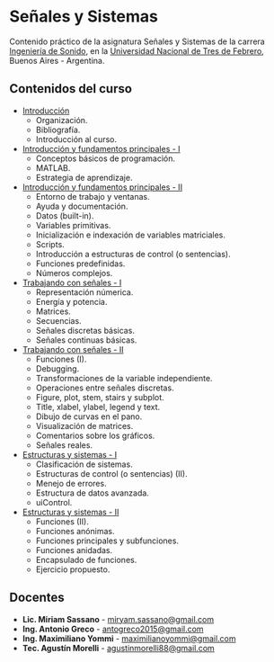 # Señales y Sistemas

Contenido práctico de la asignatura Señales y Sistemas de la carrera [Ingeniería de Sonido](https://www.untref.edu.ar/carrera/ingenieria-de-sonido), en la [Universidad Nacional de Tres de Febrero](https://www.untref.edu.ar), Buenos Aires - Argentina.

## Contenidos del curso

* [Introducción](https://docs.google.com/presentation/d/1gEb5sLCnzbIypZ-_O4A_d9vsVgYbpxo3E62I9krsjjM/edit?usp=sharing)
    * Organización.
    * Bibliografía.
    * Introducción al curso.    
* [Introducción y fundamentos principales - I](https://htmlpreview.github.io/?https://github.com/maxiyommi/signal-systems/blob/master/Clase%2001%20-%20Introducci%C3%B3n%20y%20fundamentos%20principales/html/clase_01_a.html)
    * Conceptos básicos de programación.
    * MATLAB.
    * Estrategia de aprendizaje.   
* [Introducción y fundamentos principales - II](https://htmlpreview.github.io/?https://github.com/maxiyommi/signal-systems/blob/master/Clase%2001%20-%20Introducci%C3%B3n%20y%20fundamentos%20principales/html/clase_01_b.html)
    * Entorno de trabajo y ventanas.
    * Ayuda y documentación.
    * Datos (built-in).
    * Variables primitivas.
    * Inicialización e indexación de variables matriciales.
    * Scripts.
    * Introducción a estructuras de control (o sentencias).
    * Funciones predefinidas.
    * Números complejos.    
* [Trabajando con señales - I](https://htmlpreview.github.io/?https://github.com/maxiyommi/signal-systems/blob/master/Clase%2002%20-%20%20Trabajando%20con%20se%C3%B1ales/html/clase_02_a.html)
    * Representación númerica.
    * Energía y potencia.
    * Matrices.
    * Secuencias.
    * Señales discretas básicas.
    * Señales continuas básicas.
* [Trabajando con señales - II](https://htmlpreview.github.io/?https://github.com/maxiyommi/signal-systems/blob/master/Clase%2002%20-%20%20Trabajando%20con%20se%C3%B1ales/html/clase_02_b.html)
    * Funciones (I).
    * Debugging.
    * Transformaciones de la variable independiente.
    * Operaciones entre señales discretas.
    * Figure, plot, stem, stairs y subplot.
    * Title, xlabel, ylabel, legend y text.
    * Dibujo de curvas en el pano.
    * Visualización de matrices.
    * Comentarios sobre los gráficos.
    * Señales reales.
* [Estructuras y sistemas - I](https://htmlpreview.github.io/?https://github.com/maxiyommi/signal-systems/blob/master/Clase%2003%20-%20%20Estructuras%20y%20sistemas/html/clase_03_a.html)
    * Clasificación de sistemas.
    * Estructuras de control (o sentencias) (II).
    * Menejo de errores.
    * Estructura de datos avanzada.
    * uiControl.
* [Estructuras y sistemas - II](https://htmlpreview.github.io/?https://github.com/maxiyommi/signal-systems/blob/master/Clase%2003%20-%20%20Estructuras%20y%20sistemas/html/clase_03_a.html)
    * Funciones (II).
    * Funciones anónimas.
    * Funciones principales y subfunciones.
    * Funciones anidadas.
    * Encapsulado de funciones.
    * Ejercicio propuesto.

## Docentes

* **Lic. Miriam Sassano** - miryam.sassano@gmail.com
* **Ing. Antonio Greco** - antogreco2015@gmail.com
* **Ing. Maximiliano Yommi** - maximilianoyommi@gmail.com
* **Tec. Agustín Morelli** - agustinmorelli88@gmail.com

